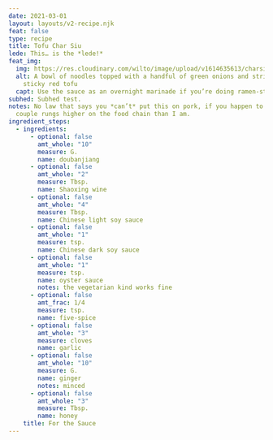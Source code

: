 ```yaml
---
date: 2021-03-01
layout: layouts/v2-recipe.njk
feat: false
type: recipe
title: Tofu Char Siu
lede: This… is the *lede!*
feat_img:
  img: https://res.cloudinary.com/wilto/image/upload/v1614635613/charsiu.jpg
  alt: A bowl of noodles topped with a handful of green onions and strips of
    sticky red tofu
  capt: Use the sauce as an overnight marinade if you’re doing ramen-style “chashu.”
subhed: Subhed test.
notes: No law that says you *can’t* put this on pork, if you happen to be a
  couple rungs higher on the food chain than I am.
ingredient_steps:
  - ingredients:
      - optional: false
        amt_whole: "10"
        measure: G.
        name: doubanjiang
      - optional: false
        amt_whole: "2"
        measure: Tbsp.
        name: Shaoxing wine
      - optional: false
        amt_whole: "4"
        measure: Tbsp.
        name: Chinese light soy sauce
      - optional: false
        amt_whole: "1"
        measure: tsp.
        name: Chinese dark soy sauce
      - optional: false
        amt_whole: "1"
        measure: tsp.
        name: oyster sauce
        notes: the vegetarian kind works fine
      - optional: false
        amt_frac: 1/4
        measure: tsp.
        name: five-spice
      - optional: false
        amt_whole: "3"
        measure: cloves
        name: garlic
      - optional: false
        amt_whole: "10"
        measure: G.
        name: ginger
        notes: minced
      - optional: false
        amt_whole: "3"
        measure: Tbsp.
        name: honey
    title: For the Sauce
---
```

